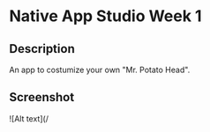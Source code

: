 # Native App Studio Week 1

## Description

An app to costumize your own "Mr. Potato Head".

## Screenshot

![Alt text](/
